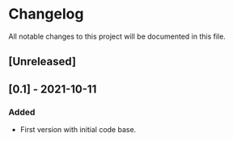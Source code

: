 # Changelog
All notable changes to this project will be documented in this file.

## [Unreleased]

## [0.1] - 2021-10-11
### Added
- First version with initial code base.
